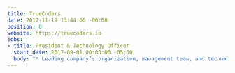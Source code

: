 ```yaml
---
title: TrueCoders
date: 2017-11-19 13:44:00 -06:00
position: 0
website: https://truecoders.io
jobs:
- title: President & Technology Officer
  start_date: 2017-09-01 00:00:00 -05:00
  body: "* Leading company’s organization, management team, and technology"
---
```



